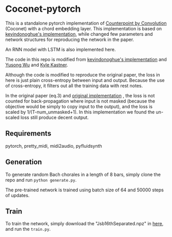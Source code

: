 # Coconet-pytorch

This is a standalone pytorch implementation of [Counterpoint by Convolution](https://arxiv.org/abs/1903.07227) (Coconet) with a chord embedding layer. This implementation is based on [kevindonoghue's implementation](https://github.com/kevindonoghue/coconet-pytorch),
while changed few parameters and network structures for reproducing the network in the paper.

An RNN model with LSTM is also implemented here. 

The code in this repo is modified
from [kevindonoghue's implementation](https://github.com/kevindonoghue/coconet-pytorch)
and [Yusong Wu](https://github.com/lukewys) and [Kyle Kastner](https://github.com/kastnerkyle).

Although the code is modified to reproduce the original paper, the loss in here is just plain cross-entropy between
input and output. Because the use of cross-entropy, it filters out all the training data with rest notes. 

In the original paper (eq.3)
and [original implementation](https://github.com/magenta/magenta/blob/188bbf922aa36bc437ae45e99b2e5803074677dc/magenta/models/coconet/lib_graph.py#L190)
, the loss is not counted for back-propagation where input is not masked (because the objective would be simply to copy
input to the output), and the loss is scaled by 1/(T-num_unmasked+1). In this implementation we found the un-scaled loss
still produce decent output.

## Requirements

pytorch, pretty_midi, midi2audio, pyfluidsynth

## Generation

To generate random Bach chorales in a length of 8 bars, simply clone the repo and run `python generate.py`.

The pre-trained network is trained using batch size of 64 and 50000 steps of updates.

## Train

To train the network, simply download the "Jsb16thSeparated.npz"
in [here](https://github.com/czhuang/JSB-Chorales-dataset), and run the `train.py`.


